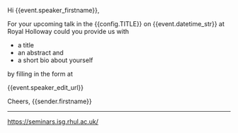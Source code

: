 Hi {{event.speaker_firstname}},

For your upcoming talk in the {{config.TITLE}} on {{event.datetime_str}} at Royal Holloway could you provide us with

- a title
- an abstract and
- a short bio about yourself

by filling in the form at 

  {{event.speaker_edit_url}}
  
Cheers,
{{sender.firstname}}

---
https://seminars.isg.rhul.ac.uk/

